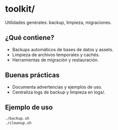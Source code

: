# toolkit/

Utilidades generales: backup, limpieza, migraciones.

## ¿Qué contiene?
- Backups automáticos de bases de datos y assets.
- Limpieza de archivos temporales y cachés.
- Herramientas de migración y restauración.

## Buenas prácticas
- Documenta advertencias y ejemplos de uso.
- Centraliza logs de backup y limpieza en logs/.

## Ejemplo de uso
```bash
./backup.sh
./cleanup.sh
``` 